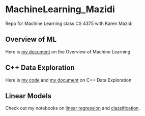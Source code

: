 # MachineLearning_Mazidi
 Repo for Machine Learning class CS 4375 with Karen Mazidi

## Overview of ML
Here is [my document](overview_ml.pdf) on the Overview of Machine Learning

## C++ Data Exploration
Here is [my code](c++_data_exploration/main.cpp) and [my document](c++_data_exploration/cpp_data_exploration.pdf) on C++ Data Exploration

## Linear Models
Check out my notebooks on [linear regression](linear_models/Regression.pdf) and [classification](linear_models/classification.pdf).
